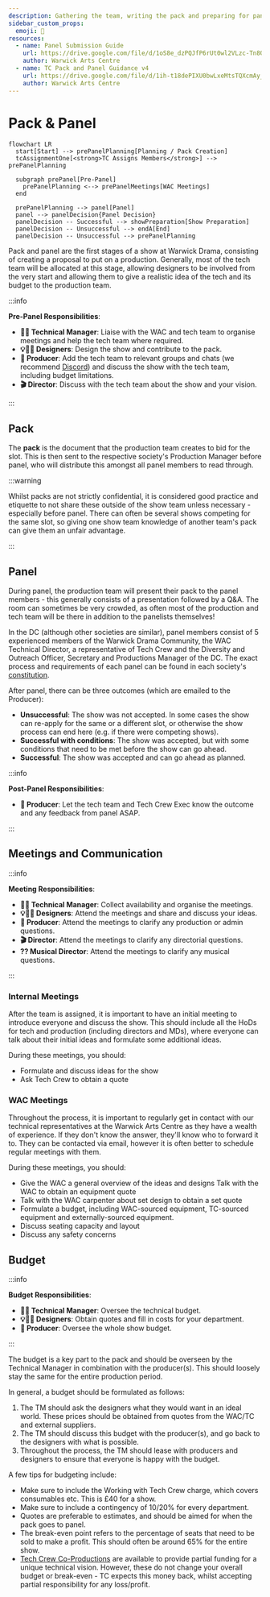```yaml
---
description: Gathering the team, writing the pack and preparing for panel.
sidebar_custom_props:
  emoji: 📃
resources:
  - name: Panel Submission Guide
    url: https://drive.google.com/file/d/1oS8e_dzPQJfP6rUt0wl2VLzc-Tn8Qo9h/view?usp=sharing
    author: Warwick Arts Centre
  - name: TC Pack and Panel Guidance v4
    url: https://drive.google.com/file/d/1ih-t18dePIXU0bwLxeMtsTQXcmAy_QRH/view?usp=sharing
    author: Warwick Arts Centre
---
```


# Pack & Panel

```mermaid
flowchart LR
  start[Start] --> prePanelPlanning[Planning / Pack Creation]
  tcAssignmentOne[<strong>TC Assigns Members</strong>] --> prePanelPlanning

  subgraph prePanel[Pre-Panel]
    prePanelPlanning <--> prePanelMeetings[WAC Meetings]
  end

  prePanelPlanning --> panel[Panel]
  panel --> panelDecision{Panel Decision}
  panelDecision -- Successful --> showPreparation[Show Preparation]
  panelDecision -- Unsuccessful --> endA[End]
  panelDecision -- Unsuccessful --> prePanelPlanning
```

Pack and panel are the first stages of a show at Warwick Drama, consisting of creating a proposal to put on a
production. Generally, most of the tech team will be allocated at this stage, allowing designers to be involved from the
very start and allowing them to give a realistic idea of the tech and its budget to the production team.

:::info

**Pre-Panel Responsibilities**:

- **🧑‍💼 Technical Manager**: Liaise with the WAC and tech team to organise meetings and help the tech team where
  required.
- **💡🎤🎨 Designers**: Design the show and contribute to the pack.
- **📃 Producer**: Add the tech team to relevant groups and chats (we recommend [Discord](https://discord.com/)) and
  discuss the show with the tech team, including budget limitations.
- **🎬 Director**: Discuss with the tech team about the show and your vision.

:::

## Pack

The **pack** is the document that the production team creates to bid for the slot. This is then sent to the respective
society's Production Manager before panel, who will distribute this amongst all panel members to read through.

:::warning

Whilst packs are not strictly confidential, it is considered good practice and etiquette to not share these outside of
the show team unless necessary - especially before panel. There can often be several shows competing for the same slot,
so giving one show team knowledge of another team's pack can give them an unfair advantage.

:::

## Panel

During panel, the production team will present their pack to the panel members - this generally consists of a
presentation followed by a Q&A. The room can sometimes be very crowded, as often most of the production and tech team
will be there in addition to the panelists themselves!

In the DC (although other societies are similar), panel members consist of 5 experienced members of the Warwick Drama
Community, the WAC Technical Director, a representative of Tech Crew and the Diversity and Outreach Officer, Secretary
and Productions Manager of the DC. The exact process and requirements of each panel can be found in each society's
[constitution](https://www.warwicksu.com/resources/dramacollective/Drama-Collective-Constitution-updated-2023/).

After panel, there can be three outcomes (which are emailed to the Producer):

- **Unsuccessful**: The show was not accepted. In some cases the show can re-apply for the same or a different slot, or
  otherwise the show process can end here (e.g. if there were competing shows).
- **Successful with conditions**: The show was accepted, but with some conditions that need to be met before the show
  can go ahead.
- **Successful**: The show was accepted and can go ahead as planned.

:::info

**Post-Panel Responsibilities**:

- **📃 Producer**: Let the tech team and Tech Crew Exec know the outcome and any feedback from panel ASAP.

:::

## Meetings and Communication

:::info

**Meeting Responsibilities**:

- **🧑‍💼 Technical Manager**: Collect availability and organise the meetings.
- **💡🎤🎨 Designers**: Attend the meetings and share and discuss your ideas.
- **📃 Producer**: Attend the meetings to clarify any production or admin questions.
- **🎬 Director**: Attend the meetings to clarify any directorial questions.
- **?? Musical Director**: Attend the meetings to clarify any musical questions.

:::

### Internal Meetings

After the team is assigned, it is important to have an initial meeting to introduce everyone and discuss the show. This
should include all the HoDs for tech and production (including directors and MDs), where everyone can talk about their
initial ideas and formulate some additional ideas.

During these meetings, you should:

- Formulate and discuss ideas for the show
- Ask Tech Crew to obtain a quote

### WAC Meetings

Throughout the process, it is important to regularly get in contact with our technical representatives at the Warwick
Arts Centre as they have a wealth of experience. If they don't know the answer, they'll know who to forward it to. They
can be contacted via email, however it is often better to schedule regular meetings with them.

During these meetings, you should:

- Give the WAC a general overview of the ideas and designs Talk with the WAC to obtain an equipment quote
- Talk with the WAC carpenter about set design to obtain a set quote
- Formulate a budget, including WAC-sourced equipment, TC-sourced equipment and externally-sourced equipment.
- Discuss seating capacity and layout
- Discuss any safety concerns

## Budget

:::info

**Budget Responsibilities**:

- **🧑‍💼 Technical Manager**: Oversee the technical budget.
- **💡🎤🎨 Designers**: Obtain quotes and fill in costs for your department.
- **📃 Producer**: Oversee the whole show budget.

:::

The budget is a key part to the pack and should be overseen by the Technical Manager in combination with the
producer(s). This should loosely stay the same for the entire production period.

In general, a budget should be formulated as follows:

1. The TM should ask the designers what they would want in an ideal world. These prices should be obtained from quotes
   from the WAC/TC and external suppliers.
2. The TM should discuss this budget with the producer(s), and go back to the designers with what is possible.
3. Throughout the process, the TM should lease with producers and designers to ensure that everyone is happy with the
   budget.

A few tips for budgeting include:

- Make sure to include the Working with Tech Crew charge, which covers consumables etc. This is £40 for a show.
- Make sure to include a contingency of 10/20% for every department.
- Quotes are preferable to estimates, and should be aimed for when the pack goes to panel.
- The break-even point refers to the percentage of seats that need to be sold to make a profit. This should often be
  around 65% for the entire show.
- [Tech Crew Co-Productions](../../01-tech-crew/07-finance/02-coproductions/index.md) are available to provide partial
  funding for a unique technical vision. However, these do not change your overall budget or break-even - TC expects
  this money back, whilst accepting partial responsibility for any loss/profit.
